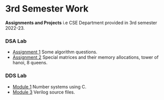 # 3rd Semester Work

**Assignments and Projects** i.e CSE Department provided in 3rd semester 2022-23.

### DSA Lab

- [Assignment 1](lab-dsa/assignment-1)
Some algorithm questions.
- [Assignment 2](lab-dsa/assignment-2)
Special matrices and their memory allocations, tower of hanoi, 8 queens.
### DDS Lab
- [Module 1](lab-dds/1module/)
Number systems using C.
- [Module 3](lab-dds/3module/)
Verilog source files.